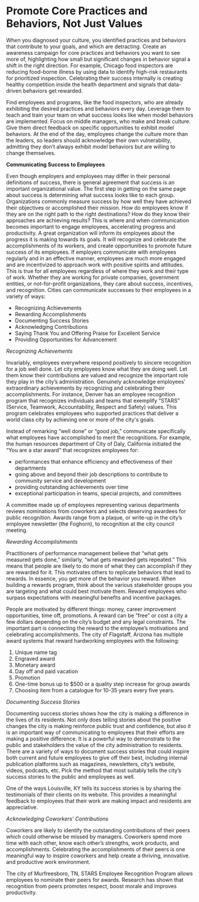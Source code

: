# Promote Core Practices and Behaviors, Not Just Values

When you diagnosed your culture, you identified practices and behaviors that contribute to your goals, and which are detracting. Create an awareness campaign for core practices and behaviors you want to see more of, highlighting how small but significant changes in behavior signal a shift in the right direction. For example, Chicago food inspectors are reducing food-borne illness by using data to identify high-risk restaurants for prioritized inspection. Celebrating their success internally is creating healthy competition inside the health department and signals that data-driven behaviors get rewarded. 

Find employees and programs, like the food inspectors, who are already exhibiting the desired practices and behaviors every day. Leverage them to teach and train your team on what success looks like when model behaviors are implemented. Focus on middle managers, who make and break culture. Give them direct feedback on specific opportunities to exhibit model behaviors. At the end of the day, employees change the culture more than the leaders, so leaders should acknowledge their own vulnerability, admitting they don’t always exhibit model behaviors but are willing to change themselves. 

**Communicating Success to Employees**

Even though employers and employees may differ in their personal definitions of success, there is general agreement that success is an important organizational value. The first step in getting on the same page about success is determining what success looks like to each group. Organizations commonly measure success by how well they have achieved their objectives or accomplished their mission. How do employees know if they are on the right path to the right destinations? How do they know their approaches are achieving results? This is where and when communication becomes important to engage employees, accelerating progress and productivity. A great organization will inform its employees about the progress it is making towards its goals. It will recognize and celebrate the accomplishments of its workers, and create opportunities to promote future success of its employees. If employers communicate with employees regularly and in an effective manner, employees are much more engaged and are incentivized to approach work with positive spirits and attitudes. This is true for all employees regardless of where they work and their type of work. Whether they are working for private companies, government entities, or not-for-profit organizations, they care about success, incentives, and recognition. Cities can communicate successes to their employees in a variety of ways:

* Recognizing Achievements
* Rewarding Accomplishments
* Documenting Success Stories
* Acknowledging Contributions
* Saying Thank You and Offering Praise for Excellent Service
* Providing Opportunities for Advancement

*Recognizing Achievements*
 
Invariably, employees everywhere respond positively to sincere recognition for a job well done. Let city employees know what they are doing well. Let them know their contributions are valued and recognize the important role they play in the city’s administration. Genuinely acknowledge employees’ extraordinary achievements by recognizing and celebrating their accomplishments. For instance, Denver has an employee recognition program that recognizes individuals and teams that exemplify “STARS” (Service, Teamwork, Accountability, Respect and Safety) values. This program celebrates employees who supported practices that deliver a world class city by achieving one or more of the city's goals.
 
Instead of remarking “well done” or “good job,” communicate specifically what employees have accomplished to merit the recognitions. For example, the human resources department of City of Daly, California initiated the “You are a star award” that recognizes employees for:

* performances that enhance efficiency and effectiveness of their departments
* going above and beyond their job descriptions to contribute to community service and development
* providing outstanding achievements over time
* exceptional participation in teams, special projects, and committees

A committee made up of employees representing various departments reviews nominations from coworkers and selects deserving awardees for public recognition. Awards range from a plaque, or write-up in the city’s employee newsletter (the Foghorn), to recognition at the city council meeting.

*Rewarding Accomplishments*

Practitioners of performance management believe that “what gets measured gets done,” similarly, “what gets rewarded gets repeated.” This means that people are likely to do more of what they can accomplish if they are rewarded for it. This motivates others to replicate behaviors that lead to rewards. In essence, you get more of the behavior you reward. When building a rewards program, think about the various stakeholder groups you are targeting and what could best motivate them. Reward employees who surpass expectations with meaningful benefits and incentive packages.

People are motivated by different things: money, career improvement opportunities, time off, promotions. A reward can be “free” or cost a city a few dollars depending on the city’s budget and any legal constraints. The important part is connecting the reward to the employee’s motivations and celebrating accomplishments. The city of Flagstaff, Arizona has multiple award systems that reward hardworking employees with the following:
 1. Unique name tag
 2. Engraved award
 3. Monetary award
 4. Day off and paid vacation
 5. Promotion  
 6. One-time bonus up to $500 or a quality step increase for group awards 
 7. Choosing item from a catalogue for 10-35 years every five years.
 
 *Documenting Success Stories*

Documenting success stories shows how the city is making a difference in the lives of its residents. Not only does telling stories about the positive changes the city is making reinforce public trust and confidence, but also it is an important way of communicating to employees that their efforts are making a positive difference. It is a powerful way to demonstrate to the public and stakeholders the value of the city administration to residents. There are a variety of ways to document success stories that could inspire both current and future employees to give off their best, including internal publication platforms such as magazines, newsletters, city’s website, videos, podcasts, etc. Pick the method that most suitably tells the city’s success stories to the public and employees as well. 

One of the ways Louisville, KY tells its success stories is by sharing the testimonials of their clients on its website. This provides a meaningful feedback to employees that their work are making impact and residents are appreciative. 

*Acknowledging Coworkers’ Contributions*
 
Coworkers are likely to identify the outstanding contributions of their peers which could otherwise be missed by managers. Coworkers spend more time with each other, know each other’s strengths, work products, and accomplishments. Celebrating the accomplishments of their peers is one meaningful way to inspire coworkers and help create a thriving, innovative. and productive work environment.

The city of Murfreesboro, TN, STARS Employee Recognition Program allows employees to nominate their peers for awards. Research has shown that recognition from peers promotes respect, boost morale and improves productivity. 
